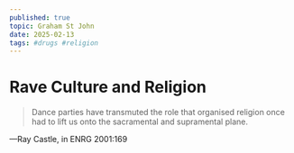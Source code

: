 ```yaml
---
published: true
topic: Graham St John
date: 2025-02-13
tags: #drugs #religion
---
```

# Rave Culture and Religion

> Dance parties have transmuted the role that organised religion once had to lift us onto the sacramental and supramental plane.

—Ray Castle, in ENRG 2001:169